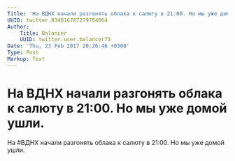 ```yaml
---
Title: 'На ВДНХ начали разгонять облака к салюту в 21:00. Но мы уже домой ушли.'
UUID: twitter.834816787279704064
Author:
    Title: Balancer
    UUID: twitter.user.balancer73
Date: 'Thu, 23 Feb 2017 20:26:46 +0300'
Type: Post
Markup: Text
---
```


# На ВДНХ начали разгонять облака к салюту в 21:00. Но мы уже домой ушли.

На #ВДНХ начали разгонять облака к салюту в 21:00. Но мы уже
домой ушли.